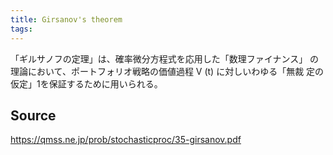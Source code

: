 ```yaml
---
title: Girsanov's theorem
tags: 
---
```


「ギルサノフの定理」は、確率微分方程式を応用した「数理ファイナンス」 の理論において、ポートフォリオ戦略の価値過程 V (t) に対しいわゆる「無裁 定の仮定」1を保証するために用いられる。

## Source
https://qmss.ne.jp/prob/stochasticproc/35-girsanov.pdf